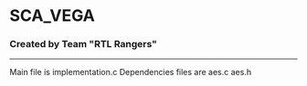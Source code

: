 # SCA_VEGA
### Created by Team "RTL Rangers"

----------------------------------------------------
Main file is implementation.c 
Dependencies files are aes.c aes.h
